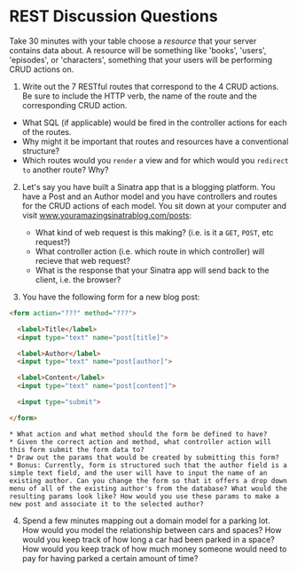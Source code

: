 # REST Discussion Questions

Take 30 minutes with your table choose a *resource* that your server contains data about. A resource will be something like 'books', 'users', 'episodes', or 'characters', something that your users will be performing CRUD actions on.

1. Write out the 7 RESTful routes that correspond to the 4 CRUD actions.  Be sure to include the HTTP verb, the name of the route and the corresponding CRUD action.  

  * What SQL (if applicable) would be fired in the controller actions for each of the routes.
  * Why might it be important that routes and resources have a conventional structure?
  * Which routes would you `render` a view and for which would you `redirect to` another route? Why?

2. Let's say you have built a Sinatra app that is a blogging platform. You have a Post and an Author model and you have controllers and routes for the CRUD actions of each model. You sit down at your computer and visit www.youramazingsinatrablog.com/posts:

    * What kind of web request is this making? (i.e. is it a `GET`, `POST`, etc request?)
    * What controller action (i.e. which route in which controller) will recieve that web request?
    * What is the response that your Sinatra app will send back to the client, i.e. the browser?

3. You have the following form for a new blog post:

  ```html
  <form action="???" method="???">

    <label>Title</label>
    <input type="text" name="post[title]">

    <label>Author</label>
    <input type="text" name="post[author]">

    <label>Content</label>
    <input type="text" name="post[content]">

    <input type="submit">

  </form>
  ```

    * What action and what method should the form be defined to have?
    * Given the correct action and method, what controller action will this form submit the form data to?
    * Draw out the params that would be created by submitting this form?
    * Bonus: Currently, form is structured such that the author field is a simple text field, and the user will have to input the name of an existing author. Can you change the form so that it offers a drop down menu of all of the existing author's from the database? What would the resulting params look like? How would you use these params to make a new post and associate it to the selected author?

4. Spend a few minutes mapping out a domain model for a parking lot. How would you model the relationship between cars and spaces? How would you keep track of how long a car had been parked in a space? How would you keep track of how much money someone would need to pay for having parked a certain amount of time?
